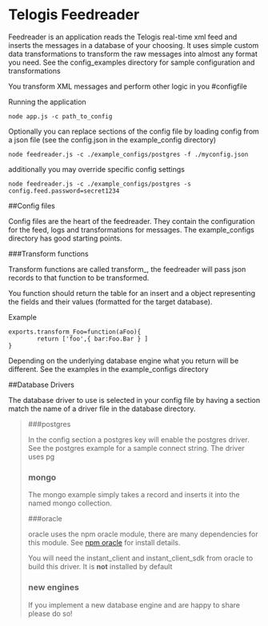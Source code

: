 # Telogis Feedreader

Feedreader is an application reads the Telogis real-time xml feed and inserts the messages in a database of your choosing. It  uses simple custom data transformations to transform the raw messages into almost any format you need. See the config_examples directory for sample configuration and transformations

You transform XML messages and perform other logic in you #configfile

Running the application

	node app.js -c path_to_config

Optionally you can replace sections of the config file by loading config from a json file (see the config.json in the example_config directory)

	node feedreader.js -c ./example_configs/postgres -f ./myconfig.json

additionally you may override specific config settings

	node feedreader.js -c ./example_configs/postgres -s config.feed.password=secret1234

##Config files

Config files are the heart of the feedreader.  They contain the configuration for the feed,  logs and transformations for messages. The example_configs directory has good starting points.

###Transform functions

Transform functions are called transform_<XML NODE NAME>, the feedreader will pass json records to that function to be transformed.

You function should return the table for an insert and a object representing the fields and their values (formatted for the target database).

Example

	exports.transform_Foo=function(aFoo){
			return ['foo',{ bar:Foo.Bar } ]
	}

Depending on the underlying database engine what you return will be different. See the examples in the example_configs directory

##Database Drivers

The database driver to use is selected in your config file by having a section match the name of a driver file in the database directory.

> ###postgres
> 
> In the config section a postgres key will enable the postgres driver. 
> See the postgres example for a sample connect string.  The driver uses
> pg 
> 
> ### mongo
> 
> The mongo example simply takes a record and inserts it into the named
> mongo collection.
> 
> ###oracle
> 
> oracle uses the npm oracle module, there are many dependencies for this module.
> See [npm oracle](https://www.npmjs.com/package/oracle) for install
> details.
> 
> You will need the instant_client and instant_client_sdk from oracle to
> build this driver.  It is **not** installed by default
>
> ### new engines
>
> If you implement a new database engine and are happy to share please do so!


